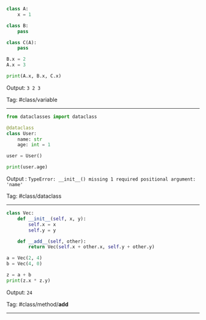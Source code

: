 ```python
class A:
    x = 1

class B:
    pass

class C(A):
    pass

B.x = 2
A.x = 3

print(A.x, B.x, C.x)
```
Output: `3 2 3`

Tag: #class/variable

---

```python
from dataclasses import dataclass

@dataclass
class User:
    name: str
    age: int = 1

user = User()

print(user.age)
```
Output : `TypeError: __init__() missing 1 required positional argument: 'name'`

Tag: #class/dataclass

---

```python
class Vec:
    def __init__(self, x, y):
        self.x = x
        self.y = y

    def __add__(self, other):
        return Vec(self.x + other.x, self.y + other.y)

a = Vec(2, 4)
b = Vec(4, 0)

z = a + b
print(z.x * z.y)
```
Output: `24`

Tag: #class/method/__add__

---